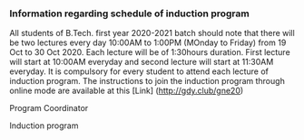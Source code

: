### Information regarding schedule of induction program

All students of B.Tech. first year 2020-2021 batch should note that there will be two lectures every day 10:00AM to 1:00PM (MOnday to Friday) from 19 Oct to 30 Oct 2020. Each lecture will be of 1:30hours duration. First lecture will start at 10:00AM everyday and second lecture will start at 11:30AM everyday. It is compulsory for every student to attend each lecture of induction program. The instructions to join the induction program through online mode are available at this [Link] (http://gdy.club/gne20)

Program Coordinator

Induction program


